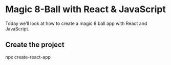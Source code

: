 # Magic 8-Ball with React & JavaScript

Today we’ll look at how to create a magic 8 ball app with React and JavaScript.

## Create the project

npx create-react-app